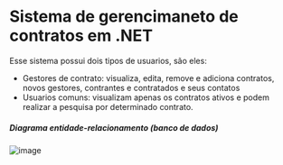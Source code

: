 # Sistema de gerencimaneto de contratos em .NET

Esse sistema possui dois tipos de usuarios, são eles:

- Gestores de contrato: visualiza, edita, remove e adiciona contratos, novos gestores, contrantes e contratados e seus contatos
- Usuarios comuns: visualizam apenas os contratos ativos e podem realizar a pesquisa por determinado contrato.


##### Diagrama entidade-relacionamento (banco de dados)

![image](https://user-images.githubusercontent.com/48680041/146656097-7de27fba-e2a0-42a7-acde-f1c1cc1e6cc5.png)
